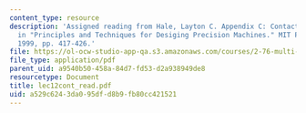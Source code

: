 ```yaml
---
content_type: resource
description: 'Assigned reading from Hale, Layton C. Appendix C: Contact Mechanics,
  in "Principles and Techniques for Desiging Precision Machines." MIT PhD Thesis.
  1999, pp. 417-426.'
file: https://ol-ocw-studio-app-qa.s3.amazonaws.com/courses/2-76-multi-scale-system-design-fall-2004/a529c6243da095dfd8b9fb80cc421521_lec12cont_read.pdf
file_type: application/pdf
parent_uid: a9540b50-458a-84d7-fd53-d2a938949de8
resourcetype: Document
title: lec12cont_read.pdf
uid: a529c624-3da0-95df-d8b9-fb80cc421521
---
```

